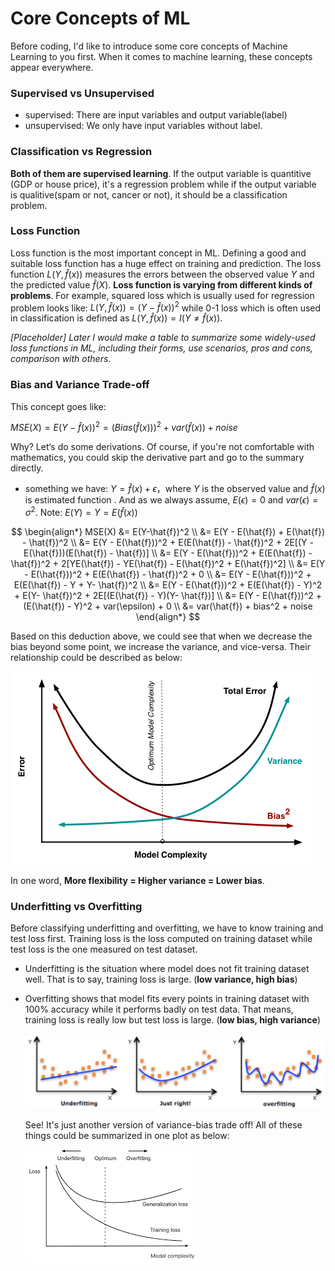 # Core Concepts of ML



Before coding, I'd like to introduce some core concepts of Machine Learning to you first. When it comes to machine learning, these concepts appear everywhere. 



### Supervised vs Unsupervised

* supervised: There are input variables and output variable(label)
* unsupervised:  We only have input variables without label. 



### Classification vs Regression

**Both of them are supervised learning**. If the output variable is quantitive (GDP or house price), it's a regression problem while if the output variable is qualitive(spam or not, cancer or not), it should be a classification problem. 



### Loss Function

Loss function is the most important concept in ML. Defining a good and suitable loss function has a huge effect on training and prediction. The loss function $L(Y,\hat{f}(x))$ measures the errors between the observed value $Y$ and the predicted value $\hat{f}(X)$. **Loss function is varying from different kinds of problems**. For example, squared loss which is usually used for regression problem looks like: $L(Y,\hat{f}(x))= (Y - \hat{f}(x))^2$ while 0-1 loss which is often used in classification is defined as  $L(Y,\hat{f}(x))= I(Y \neq \hat{f}(x))$.

*[Placeholder] Later I would make a table to summarize some widely-used loss functions in ML, including their forms, use scenarios, pros and cons, comparison with others*.



### Bias and Variance Trade-off

This concept goes like: 

$MSE(X) = E(Y-\hat{f}(x))^2 = (Bias(\hat{f}(x)))^2 + var(\hat{f}(x)) + noise$

Why? Let‘s do some derivations. Of course, if you're not comfortable with mathematics, you could skip the derivative part and go to the summary directly. 

* something we have: $Y=\hat{f}(x)+\epsilon$，where $Y$ is the observed value and $\hat{f}(x)$ is estimated function . And as we always assume, $E(\epsilon) = 0$ and $var(\epsilon) = \sigma^2$. Note: $E(Y) = Y = E(\hat{f}(x))$

$$
\begin{align*}
MSE(X) &= E(Y-\hat{f})^2 \\
			 &= E(Y - E(\hat{f}) + E(\hat{f}) - \hat{f})^2 \\
       &= E(Y - E(\hat{f}))^2 + E(E(\hat{f}) - \hat{f})^2 + 2E[(Y - E(\hat{f}))(E(\hat{f}) - \hat{f})] \\
       &= E(Y - E(\hat{f}))^2 + E(E(\hat{f}) - \hat{f})^2 + 2[YE(\hat{f}) - YE(\hat{f}) - E(\hat{f})^2 + E(\hat{f})^2] \\
       &= E(Y - E(\hat{f}))^2 + E(E(\hat{f}) - \hat{f})^2 + 0 \\
       &= E(Y - E(\hat{f}))^2 + E(E(\hat{f}) - Y + Y- \hat{f})^2 \\
       &= E(Y - E(\hat{f}))^2 + E(E(\hat{f}) - Y)^2 + E(Y- \hat{f})^2 + 2E[(E(\hat{f}) - Y)(Y- \hat{f})] \\
       &= E(Y - E(\hat{f}))^2 + (E(\hat{f}) - Y)^2 + var(\epsilon) + 0 \\
       &= var(\hat{f}) + bias^2 + noise
\end{align*}
$$

Based on this deduction above, we could see that when we decrease the bias beyond some point, we increase the variance, and vice-versa. Their relationship could be described as below:

![image](./bias-variance-tradeoff.png)

In one word, **More flexibility = Higher variance = Lower bias**. 



### Underfitting vs Overfitting

Before classifying underfitting and overfitting, we have to know training and test loss first. Training loss is the loss computed on training dataset while test loss is the one measured on test dataset. 

* Underfitting is the situation where model does not fit training dataset well. That is to say, training loss is large. (**low variance, high bias**)

* Overfitting shows that model fits every points in training dataset with 100% accuracy while it performs badly on test data. That means, training loss is really low but test loss is large.  (**low bias, high variance**)

  ![](./under-over-fitting.png)

  See! It's just another version of variance-bias trade off! All of these things could be summarized in one plot as below:

  ![](./summary.png)



